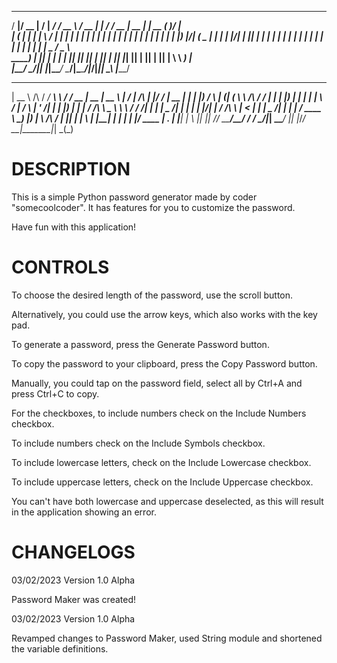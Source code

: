    _____  ____  __  __ ______ _____ ____   ____  _      _____ ____  _____  ______ _____  _  _____    
  / ____|/ __ \|  \/  |  ____/ ____/ __ \ / __ \| |    / ____/ __ \|  __ \|  ____|  __ \( )/ ____|  
 | (___ | |  | | \  / | |__ | |   | |  | | |  | | |   | |   | |  | | |  | | |__  | |__) |/| (___ 
  \___ \| |  | | |\/| |  __|| |   | |  | | |  | | |   | |   | |  | | |  | |  __| |  _  /   \___ \   
  ____) | |__| | |  | | |___| |___| |__| | |__| | |___| |___| |__| | |__| | |____| | \ \   ____) |  
 |_____/ \____/|_|  |_|______\_____\____/ \____/|______\_____\____/|_____/|______|_|  \_\ |_____/ 
                                                                                            
  _____         _____ _______          ______  _____  _____    __  __          _  ________ _____  _  
 |  __ \ /\    / ____/ ____\ \        / / __ \|  __ \|  __ \  |  \/  |   /\   | |/ /  ____|  __ \| | 
 | |__) /  \  | (___| (___  \ \  /\  / / |  | | |__) | |  | | | \  / |  /  \  | ' /| |__  | |__) | | 
 |  ___/ /\ \  \___ \\___ \  \ \/  \/ /| |  | |  _  /| |  | | | |\/| | / /\ \ |  < |  __| |  _  /| | 
 | |  / ____ \ ____) |___) |  \  /\  / | |__| | | \ \| |__| | | |  | |/ ____ \| . \| |____| | \ \|_| 
 |_| /_/    \_\_____/_____/    \/  \/   \____/|_|  \_\_____/  |_|  |_/_/    \_\_|\_\______|_|  \_(_)
                                                                                                    
                                                                                                                                                                                                                                                                                                                                                              
# DESCRIPTION
  This is a simple Python password generator made by coder "somecoolcoder". It has features for you to customize the 
password.

  Have fun with this application!
  
# CONTROLS
  To choose the desired length of the password, use the scroll button.
  
  Alternatively, you could use the arrow keys, which also works with the key pad.
  
  To generate a password, press the Generate Password button.
  
  To copy the password to your clipboard, press the Copy Password button.
  
  Manually, you could tap on the password field, select all by Ctrl+A and press Ctrl+C to copy.
  
  For the checkboxes, to include numbers check on the Include Numbers checkbox.
  
  To include numbers check on the Include Symbols checkbox.
  
  To include lowercase letters, check on the Include Lowercase checkbox.
  
  To include uppercase letters, check on the Include Uppercase checkbox.
  
  You can't have both lowercase and uppercase deselected, as this will result in the application showing an error.
# CHANGELOGS
  03/02/2023 Version 1.0 Alpha
  
   Password Maker was created!
   
  03/02/2023 Version 1.0 Alpha
  
   Revamped changes to Password Maker, used String module and shortened the variable definitions.
